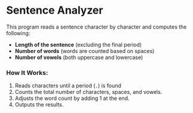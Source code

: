 
# Sentence Analyzer  

This program reads a sentence character by character and computes the following:  
- **Length of the sentence** (excluding the final period)  
- **Number of words** (words are counted based on spaces)  
- **Number of vowels** (both uppercase and lowercase)  

### How It Works:  
1. Reads characters until a period (`.`) is found  
2. Counts the total number of characters, spaces, and vowels.  
3. Adjusts the word count by adding 1 at the end.  
4. Outputs the results.  


